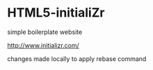 # HTML5-initialiZr
simple boilerplate website

http://www.initializr.com/

changes made locally to apply rebase command